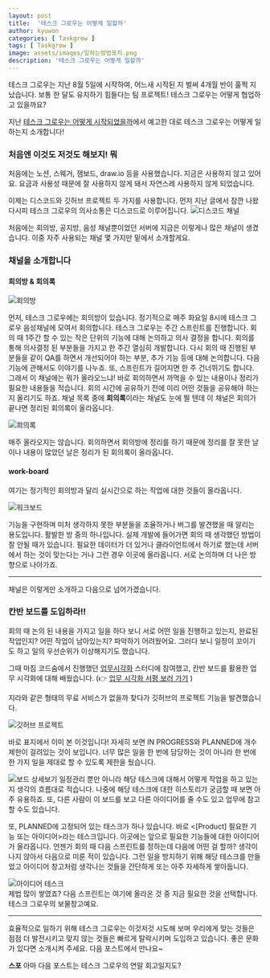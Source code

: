```yaml
---
layout: post
title:  '테스크 그로우는 어떻게 일할까'
author: kyuwon
categories: [ Taskgrow ]
tags: [ Taskgrow ]
image: assets/images/일하는방법표지.png
description: '테스크 그로우는 어떻게 일할까'
---
```



테스크 그로우는 지난 8월 5일에 시작하여, 어느새 시작된 지 벌써 4개월 반이 훌쩍 지났습니다. 보통 한 달도 유지하기 힘들다는 팀 프로젝트! 테스크 그로우는 어떻게 협업하고 있을까요?

지난 [테스크 그로우는 어떻게 시작되었을까](https://growth-ring.github.io/%ED%85%8C%EC%8A%A4%ED%81%AC-%EA%B7%B8%EB%A1%9C%EC%9A%B0%EB%8A%94-%EC%96%B4%EB%96%BB%EA%B2%8C-%EC%8B%9C%EC%9E%91%EB%90%98%EC%97%88%EC%9D%84%EA%B9%8C/)에서 예고한 대로 테스크 그로우는 어떻게 일하는지 소개합니다! 

### 처음엔 이것도 저것도 해보지! 뭐 

처음에는 노션, 스웨거, 잼보드, draw.io 등을 사용했습니다. 지금은 사용하지 않고 있어요. 
요금과 사용성 때문에 잘 사용하지 않게 돼서 자연스레 사용하지 않게 되었습니다. 

이제는 디스코드와 깃허브 프로젝트 두 가지를 사용합니다. 
먼저 지난 글에서 잠깐 나왔다시피 테스크 그로우의 의사소통은 디스코드로 이루어집니다. 
![디스코드 채널](/assets/images/일하는방법1.png)

처음에는 회의방, 공지방, 음성 채널뿐이었던 서버에 지금은 이렇게나 많은 채널이 생겼습니다. 이중 자주 사용되는 채널 몇 가지만 밑에서 소개할게요. 

### 채널을 소개합니다

#### 회의방 & 회의록

![회의방](/assets/images/일하는방법2.png)

먼저, 테스크 그로우에는 회의방이 있습니다. 정기적으로 매주 화요일 8시에 테스크 그로우 음성채널에 모여서 회의합니다. 테스크 그로우는 주간 스프린트를 진행합니다. 회의 때 1주간 할 수 있는 작은 단위의 기능에 대해 논의하고 의사 결정을 합니다. 회의를 통해 의사결정 된 부분들을 가지고 한 주간 열심히 개발합니다. 다시 회의 때 진행된 부분들을 같이 QA를 하면서 개선되어야 하는 부분, 추가 기능 등에 대해 논의합니다. 다음 기능에 관해서도 이야기를 나누죠. 또, 스프린트가 길어지면 한 주 건너뛰기도 합니다. 그래서 이 채널에는 뭐가 올라오느냐! 바로 회의하면서 까먹을 수 있는 내용이나 정리가 필요한 내용들을 적습니다. 회의 시간에 공유하기 전에 미리 어떤 것들을 공유해야 하는지 올리기도 하죠. 채널 목록 중에 **회의록**이라는 채널도 눈에 띌 텐데 이 채널은 회의가 끝나면 정리된 회의록이 올라옵니다.

![희의록](/assets/images/일하는방법3.png)

매주 올라오지는 않습니다. 회의하면서 회의방에 정리를 하기 때문에 정리를 잘 못한 날이나 내용이 많았던 날은 정리가 된 회의록이 올라옵니다. 

#### work-board

여기는 정기적인 회의방과 달리 실시간으로 하는 작업에 대한 것들이 올라옵니다. 

![워크보드](/assets/images/일하는방법4.png)

기능을 구현하며 미처 생각하지 못한 부분들을 조율하거나 버그를 발견했을 때 알리는 용도입니다. 활발한 방 중의 하나입니다. 실제 개발에 들어가면 회의 때 생각했던 방법이 잘 안될 때가 있습니다. 필요한 데이터가 더 있거나 클라이언트에서 하기로 했는데 서버에서 하는 것이 맞는다는 거나 그런 경우 이곳에 올라옵니다. 서로 논의하며 더 나은 방향으로 나아가죠. 

***

채널은 이렇게만 소개하고 다음으로 넘어가겠습니다. 

### 칸반 보드를 도입하라!! 

회의 때 논의 된 내용을 가지고 일을 하다 보니 서로 어떤 일을 진행하고 있는지, 완료된 작업인지? 어떤 작업이 남아있는지? 파악하기 어려웠어요. 그러다 보니 일정이 꼬이기도 하고 일의 우선순위가 이상해지기도 했습니다. 

그때 마침 코드숨에서 진행했던 [업무시각화](https://www.codesoom.com/courses/soomtudy/making-work-visible) 스터디에 참여했고, 칸반 보드를 활용한 업무 시각화에 대해 배웠습니다. 
(👉 [업무 시각화 서평 보러 가기](https://kyuwon53.github.io/%EC%84%9C%ED%8F%89/2023-10-04-%EC%97%85%EB%AC%B4-%EC%8B%9C%EA%B0%81%ED%99%94-%EC%84%9C%ED%8F%89.html) )

지라와 같은 형태의 무료 서비스가 없을까 찾다가 깃허브의 프로젝트 기능을 발견했습니다. 

![깃허브 프로젝트](/assets/images/일하는방법표지.png)

바로 표지에서 이미 본 이것입니다! 자세히 보면 IN PROGRESS와 PLANNED에 개수 제한이 걸려있는 것이 보입니다. 
너무 많은 일을 한 번에 담당하는 것이 아니라 한 번에 한 가지 일을 제대로 할 수 있도록 제한을 뒀습니다. 

![보드 상세보기](/assets/images/일하는방법5.png)
일정관리 뿐만 아니라 해당 테스크에 대해서 어떻게 작업을 하고 있는지 생각의 흐름대로 적습니다. 나중에 해당 테스크에 대한 히스토리가 궁금할 때 보면 아주 유용하죠. 또, 다른 사람이 이 보드를 보고 다른 아이디어를 줄 수도 있고 업무에 참고할 수도 있습니다. 

또, PLANNED에 고정되어 있는 태스크가 하나 있습니다. 바로 <[Product] 필요한 기능 또는 아이디어>라는 테스크입니다. 이곳에는 앞으로 필요한 기능들에 대한 아이디어가 올라옵니다. 언젠가 회의 때 다음 스프린트를 정하는데 다음에 어떤 걸 할까? 생각이 나지 않아서 다음으로 미룬 적이 있습니다. 그런 일을 방지하기 위해 해당 테스크를 만들었고 아이디어 창고처럼 생각나는 것들을 간단하게 또는 아주 자세하게 쌓아둡니다. 

![아이디어 테스크](/assets/images/일하는방법6.png)   
제법 많이 쌓였죠? 다음 스프린트는 여기에 올라온 것 중 지금 필요한 것을 선택합니다. 테스크 그로우의 보물창고예요. 

***

효율적으로 일하기 위해 테스크 그로우는 이것저것 시도해 보며 우리에게 맞는 것들은 점점 더 발전시키고 맞지 않는 것들은 빠르게 탈락시키며 도입하고 있습니다. 좋은 문화가 있다면 소개시켜 주세요. 다음 포스트에서 만나요~ 

**스포** 아마 다음 포스트는 테스크 그로우의 연말 회고일지도? 
